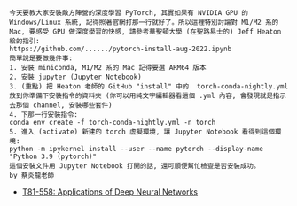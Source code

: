##
```
今天要教大家安裝敵方陣營的深度學習 PyTorch, 其實如果有 NVIDIA GPU 的 Windows/Linux 系統, 記得照著官網打那一行就好了。所以這裡特別討論對 M1/M2 系的 Mac, 要感受 GPU 做深度學習的快感, 請參考華聖頓大學 (在聖路易士的) Jeff Heaton 給的指引:
https://github.com/....../pytorch-install-aug-2022.ipynb
簡單說是要做幾件事:
1. 安裝 miniconda, M1/M2 系的 Mac 記得要選 ARM64 版本
2. 安裝 jupyter (Jupyter Notebook)
3. (重點) 把 Heaton 老師的 GitHub "install" 中的  torch-conda-nightly.yml 放到你準備下安裝指令的資料夾 (你可以用純文字編輯器看這個 .yml 內容, 會發現就是指示去那個 channel, 安裝哪些套件)
4. 下那一行安裝指令:
conda env create -f torch-conda-nightly.yml -n torch
5. 進入 (activate) 新建的 torch 虛擬環境, 讓 Jupyter Notebook 看得到這個環境:
python -m ipykernel install --user --name pytorch --display-name "Python 3.9 (pytorch)"
這個安裝文件用 Jupyter Notebook 打開的話, 還可順便幫忙檢查是否安裝成功。
by 蔡炎龍老師
```
* [T81-558: Applications of Deep Neural Networks](https://github.com/jumbokh/csu1112-class/blob/main/notebooks/manual_setup.ipynb)
